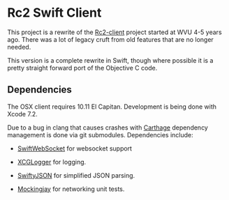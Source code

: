 # Rc2 Swift Client

This project is a rewrite of the [Rc2-client](https://github.com/wvuRc2/rc2client) project started at WVU 4-5 years ago. There was a lot of legacy cruft from old features that are no longer needed.

This version is a complete rewrite in Swift, though where possible it is a pretty straight forward port of the Objective C code.

## Dependencies

The OSX client requires 10.11 El Capitan. Development is being done with Xcode 7.2.

Due to a bug in clang that causes crashes with [Carthage](https://github.com/Carthage/Carthage) dependency management is done via git submodules. Dependencies include:

* [SwiftWebSocket](https://github.com/tidwall/SwiftWebSocket) for websocket support

* [XCGLogger](https://github.com/DaveWoodCom/XCGLogger) for logging.

* [SwiftyJSON](https://github.com/SwiftyJSON/SwiftyJSON) for simplified JSON parsing.

* [Mockingjay](https://github.com/kylef/Mockingjay) for networking unit tests.
